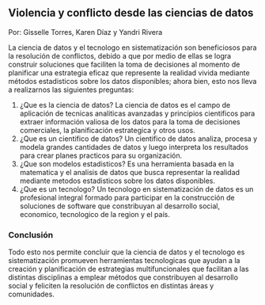 ## Violencia y conflicto desde las ciencias de datos   
Por: Gisselle Torres, Karen Díaz y Yandri Rivera

La ciencia de datos y el tecnologo en sistematización son beneficiosos para la resolución de conflictos, debido a que por medio de ellas se logra construir soluciones que faciliten la toma de decisiones al momento de planificar una estrategia eficaz que represente la realidad vivida mediante métodos estadisticos sobre los datos disponibles; ahora bien, esto nos lleva a realizarnos las siguientes preguntas:
1. ¿Que es la ciencia de datos? 
La ciencia de datos es el campo de aplicación de tecnicas analiticas avanzadas y principios cientificos para extraer información valiosa de los datos para la toma de decisiones comerciales, la planificación estrategica y otros usos.
2. ¿Que es un cientifico de datos?
Un cientifico de datos analiza, procesa y modela grandes cantidades de datos y luego interpreta los resultados para crear planes practicos para su organización. 
3. ¿Que son modelos estadisticos? 
Es una herramienta basada en la matematica y el analisis de datos que busca representar la realidad mediante metodos estadisticos sobre los datos disponibles.
4. ¿Que es un tecnologo? 
Un tecnologo en sistematización de datos es un profesional integral formado para participar en la construcción de soluciones de software que constribuyan al desarrollo social, economico, tecnologico de la region y el país. 
### Conclusión
Todo esto nos permite concluir que la ciencia de datos y el tecnologo es sistematización promueven herramientas tecnologicas que ayudan a la creación y planificación de estrategias multifuncionales que facilitan a las distintas disciplinas a emplear métodos que constribuyen al desarrollo social y feliciten la resolución de conflictos en distintas áreas y comunidades.

